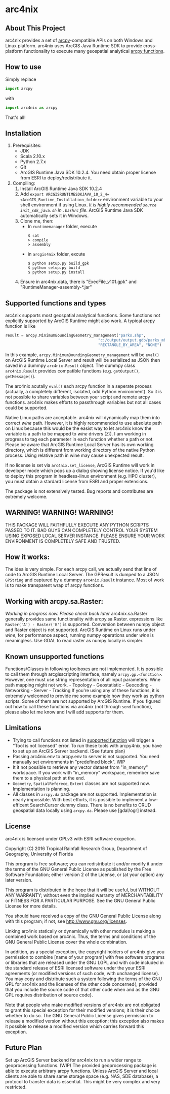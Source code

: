arc4nix
===================

## About This Project ##
arc4nix provides a set of [arcpy](http://desktop.arcgis.com/en/arcmap/10.3/analyze/arcpy/what-is-arcpy-.htm)-compatible APIs on both Windows and Linux platform.
arc4nix uses ArcGIS Java Runtime SDK to provide cross-platform functionality to execute many geospatial analytical [arcpy functions](https://developers.arcgis.com/java/guide/local-server-geoprocessing-tools-support.htm).

## How to use
Simply replace
```Python
import arcpy
```
with
```Python
import arc4nix as arcpy
```
That's all!

## Installation
1. Prerequisites:
 	- JDK
 	- Scala 2.10.x
 	- Python 2.7.x
 	- Git
	- ArcGIS Runtime Java SDK 10.2.4. You need obtain proper license from ESRI to deploy/redistribute it.
2. Compiling:
 	1. Install ArcGIS Runtime Java SDK 10.2.4
	2. Add `export ARCGISRUNTIMESDKJAVA_10_2_4=<ArcGIS_Runtime_Installation_folder>` environment variable to your shell environment if using Linux. *It is highly recommended `source init_sdk_java.sh` in `.bashrc` file*. ArcGIS Runtime Java SDK automatically sets it in Windows.
	3. Clone me, then:
		- In `runtimemanager` folder, execute
			```
			$ sbt
			> compile
			> assembly
			```
		- in `arcgis4nix` folder, excute
			```
			$ python setup.py build_gpk
			$ python setup.py build
			$ python setup.py install
			```
	4. Ensure in arc4nix.data, there is "ExecFile_v101.gpk" and "RuntimeManager-assembly-*.jar"

## Supported functions and types
arc4nix supports most geospatial analytical functions. Some functions not explicitly supported by ArcGIS Runtime might also work. A typical arcpy function is like
```python
result = arcpy.MinimumBoundingGeometry_management("parks.shp",
                                         "c:/output/output.gdb/parks_mbg",
                                         "RECTANGLE_BY_AREA", "NONE")
```
In this example, `arcpy.MinimumBoundingGeometry_management` will be `eval()` on ArcGIS Runtime Local Server and result will be serialized as JSON then saved in a dummpy `arc4nix.Result` object. The dummpy class `arc4nix.Result` provides compatible functions (e.g. `getOutput()`, `getMessage()`).

The arc4nix acutally `eval()` each arcpy function in a seperate process (actually, a completely different, isolated, odd Python environment). So it is not possible to share variables between your script and remote arcpy functions. arc4nix makes efforts to passthrough variables but not all cases could be supported.

Native Linux paths are acceptable. arc4nix will dynamically map them into correct *wine* path. However, it is highly recommended to use absolute path on Linux because this would be the easist way to let arc4nix know the variable is a path to be mapped to *wine* drivers (Z:). I am working in progress to tag each parameter in each function whether a path or not. Please be aware that ArcGIS Runtime Local Server has its own working directory, which is different from working directory of the native Python process. Using relative path in wine may cause unexpected result. 

If no license is set via `arc4nix.set_license`, ArcGIS Runtime will work in developer mode which pops up a dialog showing license notice. If you'd like to deploy this program in headless-linux environment (e.g. HPC cluster), you must obtain a stardard license from ESRI and proper extensions.

The package is not extensively tested. Bug reports and contributes are extremely welcome.


## WARNING! WARNING! WARNING!
THIS PACKAGE WILL FAITHFULLY EXECUTE ANY PYTHON SCRIPTS PASSED TO IT. BAD GUYS CAN COMPLETELY CONTROL YOUR SYSTEM USING EXPOSED LOCAL SERVER INSTANCE. PLEASE ENSURE YOUR WORK ENVIRONMENT IS COMPLETELY SAFE AND TRUSTED.

## How it works:
The idea is very simple. For each arcpy call, we actually send that line of code to ArcGIS Runtime Local Server. The GPResult is dumped to a JSON `GPString` and captured by a dummpy `arc4nix.Result` instance. Most of work is to make transparent wrap of arcpy functions.

## Working with arcpy.sa.Raster:
*Working in progress now. Please check back later*
arc4nix.sa.Raster generally provides same functionality with arcpy.sa.Raster. expressions like `Raster('A') - Raster('B')` is supported. Conversion between numpy object and Raster object is not supported. ArcGIS Runtime on Linux runs under *wine*, for performance aspect, running numpy operations under *wine* is meaningless. Use GDAL to read raster as numpy locally is simpler.

## Known unsupported functions
Functions/Classes in following toolboxes are not implemented. It is possible to call them through arcgisscripting interface, namely `arcpy.gp.<function>`. However, one must use string representation of all input parameters. Wine path mapping might not work.
	- Topology 
	- Geostatistic
	- Geocoding
	- Networking
	- Server
	- Tracking
If you're using any of these functions, it is extremely welcomed to provide me some example how they work as python scripts. Some of them are not supported by ArcGIS Runtime. If you figured out how to call these functions via arc4nix (not through `send` function), please also let me know and I will add supports for them.

## Limitations
- Trying to call functions not listed in [supported function](https://developers.arcgis.com/java/guide/local-server-geoprocessing-tools-support.htm) will trigger a "Tool is not licensed" error. To run these tools with arcpy4nix, you have to set up an ArcGIS Server backend. (See future plan)
- Passing arc4nix.env to arcpy.env to server is not supported. You need manually set environments in "predefined block". WIP
- It it not possible to retrieve any vector dataset from "in_memory" workspace. If you work with "in_memory" workspace, remember save them to a physical path at the end.
- `Geometry`, `SpatialReferece`, `Extent` classes are not supported now. Implementation is planning.
- All classes in `arcpy.da` package are not supported. Implementation is nearly impossible. With best efforts, it is possible to implement a low-efficent SearchCursor dummy class. There is no benefits to CRUD geospatial data locally using `arcpy.da`. Please use [gdal/ogr] instead.

## License
arc4nix is licensed under GPLv3 with ESRI software excpetion. 

Copyright (C) 2016 Tropical Rainfall Research Group, Department of Geography, University of Florida

This program is free software; you can redistribute it and/or modify it under the terms of the GNU General Public License as published by the Free Software Foundation; either version 2 of the License, or (at your option) any later version.

This program is distributed in the hope that it will be useful, but WITHOUT ANY WARRANTY; without even the implied warranty of MERCHANTABILITY or FITNESS FOR A PARTICULAR PURPOSE. See the GNU General Public License for more details.

You should have received a copy of the GNU General Public License along with this program; if not, see <http://www.gnu.org/licenses>.

Linking arc4nix statically or dynamically with other modules is making a combined work based on arc4nix. Thus, the terms and conditions of the GNU General Public License cover the whole combination.

In addition, as a special exception, the copyright holders of arc4nix give you permission to combine [name of your program] with free software programs or libraries that are released under the GNU LGPL and with code included in the standard release of ESRI licensed software under the your ESRI agreements (or modified versions of such code, with unchanged license). You may copy and distribute such a system following the terms of the GNU GPL for arc4nix and the licenses of the other code concerned{, provided that you include the source code of that other code when and as the GNU GPL requires distribution of source code}.

Note that people who make modified versions of arc4nix are not obligated to grant this special exception for their modified versions; it is their choice whether to do so. The GNU General Public License gives permission to release a modified version without this exception; this exception also makes it possible to release a modified version which carries forward this exception.

## Future Plan
Set up ArcGIS Server backend for arc4nix to run a wider range to geoprocessing functions. (WIP) The provided geoprocessing package is able to execute arbitrary arcpy functions. Unless ArcGIS Server and local clients are able to share same storage space (e.g. NAS, SDE database), a protocol to transfer data is essential. This might be very complex and very restricted.
